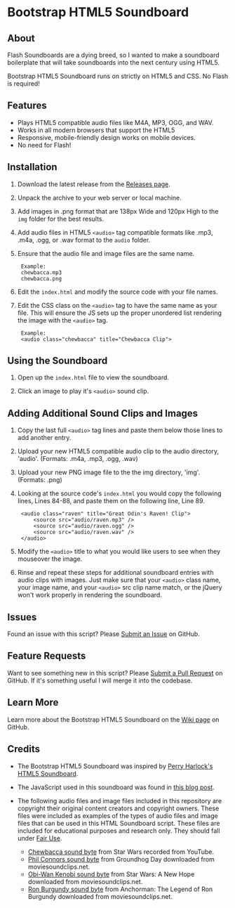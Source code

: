 # Bootstrap HTML5 Soundboard

## About

Flash Soundboards are a dying breed, so I wanted to make a soundboard boilerplate that will take soundboards into the next century using HTML5.

Bootstrap HTML5 Soundboard runs on strictly on HTML5 and CSS. No Flash is required!

## Features

- Plays HTML5 compatible audio files like M4A, MP3, OGG, and WAV.
- Works in all modern browsers that support the HTML5 <audio> tag.
- Responsive, mobile-friendly design works on mobile devices.
- No need for Flash!

## Installation

1. Download the latest release from the [Releases page](https://github.com/sk33lz/bootstrap-html5-soundboard/releases).

2. Unpack the archive to your web server or local machine.

3. Add images in .png format that are 138px Wide and 120px High to the `img` folder for the best results.

4. Add audio files in HTML5 `<audio>` tag compatible formats like .mp3, .m4a, .ogg, or .wav format to the `audio` folder.

5. Ensure that the audio file and image files are the same name.

        Example:
	    chewbacca.mp3
	    chewbacca.png

4. Edit the `index.html` and modify the source code with your file names.

5. Edit the CSS class on the `<audio>` tag to have the same name as your file. This will ensure the JS sets up the proper unordered list rendering the image with the `<audio>` tag.

        Example:
	    <audio class="chewbacca" title="Chewbacca Clip">
		
## Using the Soundboard

1. Open up the `index.html` file to view the soundboard.

2. Click an image to play it's `<audio>` sound clip.

## Adding Additional Sound Clips and Images

1. Copy the last full `<audio>` tag lines and paste them below those lines to add another entry.

2. Upload your new HTML5 compatible audio clip to the audio directory, 'audio'. (Formats: .m4a, .mp3, .ogg, .wav)

3. Upload your new PNG image file to the the img directory, 'img'. (Formats: .png)

4. Looking at the source code's `index.html` you would copy the following lines, Lines 84-88, and paste them on the following line, Line 89.

        <audio class="raven" title="Great Odin's Raven! Clip">
		    <source src="audio/raven.mp3" />
		    <source src="audio/raven.ogg" />
		    <source src="audio/raven.wav" />
        </audio>

5. Modify the `<audio>` title to what you would like users to see when they mouseover the image.
		
6. Rinse and repeat these steps for additional soundboard entries with audio clips with images. Just make sure that your `<audio>` class name, your image name, and your `<audio>` src clip name match, or the jQuery won't work properly in rendering the soundboard.

## Issues

Found an issue with this script? Please [Submit an Issue](https://github.com/sk33lz/bootstrap-html5-soundboard/issues) on GitHub.

## Feature Requests

Want to see something new in this script? Please [Submit a Pull Request](https://github.com/sk33lz/bootstrap-html5-soundboard/pulls) on GitHub. If it's something useful I will merge it into the codebase.

## Learn More

Learn more about the Bootstrap HTML5 Soundboard on the [Wiki page](https://github.com/sk33lz/bootstrap-html5-soundboard/wiki) on GitHub.

## Credits

- The Bootstrap HTML5 Soundboard was inspired by [Perry Harlock's HTML5 Soundboard](https://github.com/perryharlock/soundboard).

- The JavaScript used in this soundboard was found in [this blog post](http://blog.mozilla.org/webdev/2009/08/06/html5-audio-soundboard/).

- The following audio files and image files included in this repository are copyright their original content creators and copyright owners. These files were included as examples of the types of audio files and image files that can be used in this HTML Soundboard script. These files are included for educational purposes and research only. They should fall under [Fair Use](http://copyright.gov/fair-use/more-info.html).

  - [Chewbacca sound byte](https://www.youtube.com/watch?v=Pr3sBks5o_8) from Star Wars recorded from YouTube.
  - [Phil Connors sound byte](http://goo.gl/B9D74) from Groundhog Day downloaded from moviesoundclips.net.
  - [Obi-Wan Kenobi sound byte](http://goo.gl/IH9Bg) from Star Wars: A New Hope downloaded from moviesoundclips.net.
  - [Ron Burgundy sound byte](http://goo.gl/wkT0M) from Anchorman: The Legend of Ron Burgundy downloaded from moviesoundclips.net.